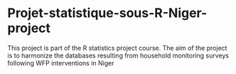 # Projet-statistique-sous-R-Niger-project
This project is part of the R statistics project course. The aim of the project is to harmonize the databases resulting from household monitoring surveys following WFP interventions in Niger
